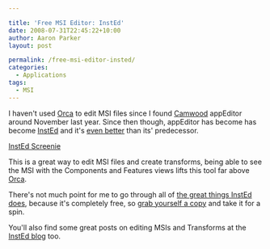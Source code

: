 ```yaml
---

title: 'Free MSI Editor: InstEd'
date: 2008-07-31T22:45:22+10:00
author: Aaron Parker
layout: post

permalink: /free-msi-editor-insted/
categories:
  - Applications
tags:
  - MSI
---
```

I haven't used [Orca](http://msdn.microsoft.com/en-us/library/aa370557.aspx) to edit MSI files since I found [Camwood](http://www.camwood.com/) appEditor around November last year. Since then though, appEditor has become has become [InstEd](http://www.instedit.com/) and it's [even better](http://www.instedit.com/features2) than its' predecessor.

[InstEd Screenie]({{site.baseurl}}/media/2008/07/insted-screenie.png) 

This is a great way to edit MSI files and create transforms, being able to see the MSI with the Components and Features views lifts this tool far above [Orca](http://www.microsoft.com/downloads/details.aspx?FamilyId=F26B1AA4-741A-433A-9BE5-FA919850BDBF&displaylang=en). 

There's not much point for me to go through all of [the great things InstEd does](http://www.instedit.com/features), because it's completely free, so [grab yourself a copy](http://www.instedit.com/download) and take it for a spin.

You'll also find some great posts on editing MSIs and Transforms at the [InstEd blog](http://blog.instedit.com/) too.